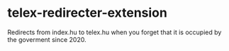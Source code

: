 # telex-redirecter-extension

Redirects from index.hu to telex.hu when you forget that it is occupied by the goverment since 2020.
